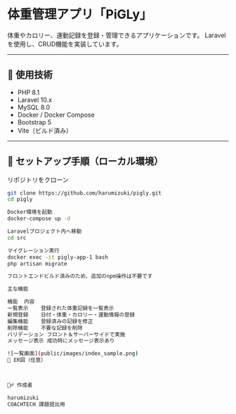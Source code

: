 # 体重管理アプリ「PiGLy」

体重やカロリー、運動記録を登録・管理できるアプリケーションです。
Laravelを使用し、CRUD機能を実装しています。

---

## 📌 使用技術

- PHP 8.1
- Laravel 10.x
- MySQL 8.0
- Docker / Docker Compose
- Bootstrap 5
- Vite（ビルド済み）

---

## 🔧 セットアップ手順（ローカル環境）

リポジトリをクローン

```bash
git clone https://github.com/harumizuki/pigly.git
cd pigly

Docker環境を起動
docker-compose up -d

Laravelプロジェクト内へ移動
cd src

マイグレーション実行
docker exec -it pigly-app-1 bash
php artisan migrate

フロントエンドビルド済みのため、追加のnpm操作は不要です

主な機能

機能	内容
一覧表示	登録された体重記録を一覧表示
新規登録	日付・体重・カロリー・運動情報の登録
編集機能	登録済みの記録を修正
削除機能	不要な記録を削除
バリデーション	フロント＆サーバーサイドで実施
メッセージ表示	成功時にメッセージ表示あり

![一覧画面](public/images/index_sample.png)
📝 ER図（任意）



🙋‍♂️ 作成者

harumizuki
COACHTECH 課題提出用
